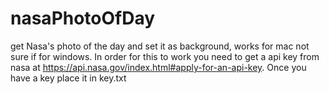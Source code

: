 # nasaPhotoOfDay
get Nasa's photo of the day and set it as background, works for mac not sure if for windows.
In order for this to work you need to get a api key from nasa at https://api.nasa.gov/index.html#apply-for-an-api-key.
Once you have a key place it in key.txt
